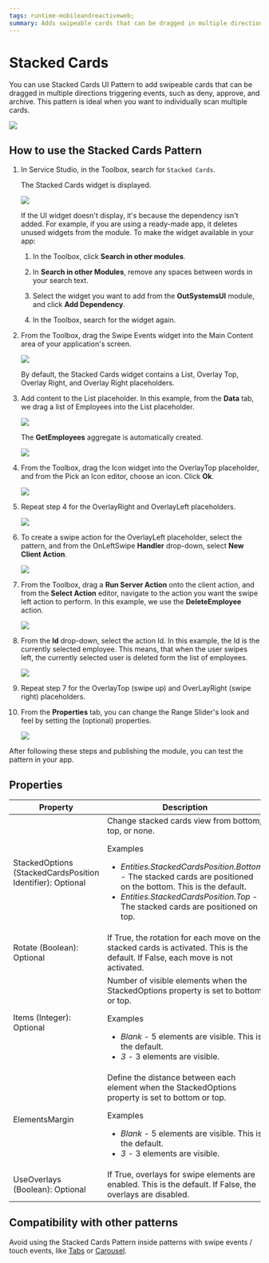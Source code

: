 ```yaml
---
tags: runtime-mobileandreactiveweb;  
summary: Adds swipeable cards that can be dragged in multiple directions triggering events, such as deny, approve, and archive.
---
```


# Stacked Cards

You can use Stacked Cards UI Pattern to add swipeable cards that can be dragged in multiple directions triggering events, such as deny, approve, and archive. This pattern is ideal when you want to individually scan multiple cards.

   ![](images/stackedcards-1.png)

## How to use the Stacked Cards Pattern

1. In Service Studio, in the Toolbox, search for  `Stacked Cards`.

    The Stacked Cards widget is displayed.

    ![](images/stackedcards-2-ss.png)

    If the UI widget doesn't display, it's because the dependency isn't added. For example, if you are using a ready-made app, it deletes unused widgets from the module. To make the widget available in your app:

    1. In the Toolbox, click **Search in other modules**.

    1. In **Search in other Modules**, remove any spaces between words in your search text.
    
    1. Select the widget you want to add from the **OutSystemsUI** module, and click **Add Dependency**. 
    
    1. In the Toolbox, search for the widget again.

1. From the Toolbox, drag the Swipe Events widget into the Main Content area of your application's screen.

    ![](images/stackedcards-3-ss.png)

    By default, the Stacked Cards widget contains a List, Overlay Top, Overlay Right, and Overlay Right placeholders.

1. Add content to the List placeholder. In this example, from the **Data** tab, we drag a list of Employees into the List placeholder.

    ![](images/stackedcards-4-ss.png)

    The **GetEmployees** aggregate is automatically created.

    ![](images/stackedcards-5-ss.png)

1. From the Toolbox, drag the Icon widget into the OverlayTop placeholder, and from the Pick an Icon editor, choose an icon. Click **Ok**.

    ![](images/stackedcards-6-ss.png)

1. Repeat step 4 for the OverlayRight and OverlayLeft placeholders.

    ![](images/stackedcards-7-ss.png)

1. To create a swipe action for the OverlayLeft placeholder, select the pattern, and from the OnLeftSwipe **Handler** drop-down, select **New Client Action**.

    ![](images/stackedcards-8-ss.png)

1. From the Toolbox, drag a **Run Server Action** onto the client action, and from the **Select Action** editor, navigate to the action you want the swipe left action to perform. In this example, we use the **DeleteEmployee** action.

    ![](images/stackedcards-9-ss.png)

1. From the **Id** drop-down, select the action Id. In this example, the Id is the currently selected employee. This means, that when the user swipes left, the currently selected user is deleted form the list of employees.

   ![](images/stackedcards-10-ss.png)

1. Repeat step 7 for the OverlayTop (swipe up) and OverLayRight (swipe right) placeholders.

1. From the **Properties** tab, you can change the Range Slider's look and feel by setting the (optional) properties.

   ![](images/stackedcards-11-ss.png)

After following these steps and publishing the module, you can test the pattern in your app.

## Properties

| Property | Description |
|---|---|
|StackedOptions (StackedCardsPosition Identifier): Optional |  Change stacked cards view from bottom, top, or none.  <p>Examples <ul><li>_Entities.StackedCardsPosition.Bottom_ - The stacked cards are positioned on the bottom. This is the default. </li><li>_Entities.StackedCardsPosition.Top_ - The stacked cards are positioned on top. </li></ul></p> |
|Rotate (Boolean): Optional | If True, the rotation for each move on the stacked cards is activated. This is the default. If False, each move is not activated. |
|Items (Integer): Optional |  Number of visible elements when the StackedOptions property is set to bottom or top. <p>Examples <ul><li>_Blank_ - 5 elements are visible. This is the default. </li><li>_3_ - 3 elements are visible. </li></ul></p> |
|ElementsMargin |  Define the distance between each element when the StackedOptions property is set to bottom or top. <p>Examples <ul><li>_Blank_ - 5 elements are visible. This is the default. </li><li>_3_ - 3 elements are visible. </li></ul></p> |
|UseOverlays (Boolean): Optional | If True, overlays for swipe elements are enabled. This is the default. If False, the overlays are disabled. |
  
## Compatibility with other patterns

Avoid using the Stacked Cards Pattern inside patterns with swipe events / touch events, like [Tabs](<../navigation/tabs.md>) or [Carousel](<carousel.md>).
